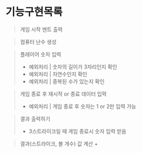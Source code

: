 기능구현목록
==========
> 게임 시작 멘트 출력

> 컴퓨터 난수 생성

> 플레이어 숫자 입력
> + 예외처리 | 숫자의 길이가 3자리인지 확인
> + 예외처리 | 자연수인지 확인
> + 예외처리 | 중복된 수가 있는지 확인

> 게임 종료 후 재시작 or 종료 데이터 입력
> + 예외처리 | 게임 종료 후 숫자는 1 or 2만 입력 가능

> 결과 출력하기
> + 3스트라이크일 때 게임 종료시 숫자 입력 받음

> 결과(스트라이크, 볼 개수) 값 계산
>+ 
